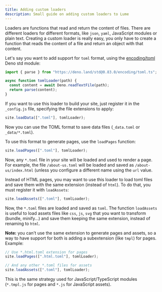 ```yaml
---
title: Adding custom loaders
description: Small guide on adding custom loaders to Lume
---
```


Loaders are functions that read and return the content of files. There are
different loaders for different formats, like `json`, `yaml`, JavaScript modules
or plain text. Creating a custom loader is really easy, you only have to create
a function that reads the content of a file and return an object with that
content.

Let's say you want to add support for `toml` format, using the
[encoding/toml](https://deno.land/std@0.83.0/encoding#toml) Deno std module:

```js
import { parse } from "https://deno.land/std@0.83.0/encoding/toml.ts";

async function tomlLoader(path) {
  const content = await Deno.readTextFile(path);
  return parse(content);
}
```

If you want to use this loader to build your site, just register it in the
`_config.js` file, specifying the file extensions to apply:

```js
site.loadData([".toml"], tomlLoader);
```

Now you can use the TOML format to save data files (`_data.toml` or
`_data/*.toml`).

To use this format to generate pages, use the `loadPages` function:

```js
site.loadPages([".toml"], tomlLoader);
```

Now, any `*.toml` file in your site will be loaded and used to render a page.
For example, the file `/about-us.toml` will be loaded and saved as
`/about-us/index.html` (unless you configure a different name using the `url`
value.

Instead of HTML pages, you may want to use this loader to load toml files and
save them with the same extension (instead of `html`). To do that, you must
register it with `loadAssets`:

```js
site.loadAssets([".toml"], tomlLoader);
```

Now, the `*.toml` files are loaded and saved as `toml`. The function
`loadAssets` is useful to load assets files like `css`, `js`, `svg` that you
want to transform (bundle, minify...) and save them keeping the same extension,
instead of renaming to `html`.

**Note:** you can't use the same extension to generate pages and assets, so a
way to have support for both is adding a subextension (like `tmpl`) for pages.
Example:

```js
// Use *.html.toml extension for pages
site.loadPages([".html.toml"], tomlLoader);

// And any other *.toml files for assets
site.loadAssets([".toml"], tomlLoader);
```

This is the same strategy used for JavaScript/TypeScript modules (`*.tmpl.js`
for pages and `*.js` for JavaScript assets).
